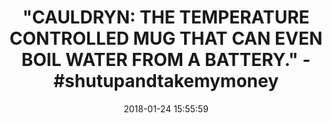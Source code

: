 ---
title: >-
  "CAULDRYN: THE TEMPERATURE CONTROLLED MUG THAT CAN EVEN BOIL WATER FROM A
  BATTERY." - #shutupandtakemymoney
name: 'Cauldryn cfm1 Fyre Mobile Travel Mug Water Bottle, Black'
date: '2018-01-24 15:55:59'
buy_now: >-
  https://www.amazon.com/Cauldryn-cfm1-Mobile-Travel-Bottle/dp/B074MCSNGC?SubscriptionId=AKIAIA5RBQIWQVTCUEUQ&tag=coldcutdeals-20&linkCode=xm2&camp=2025&creative=165953&creativeASIN=B074MCSNGC
description_markdown: |+
  Cauldryn cfm1 Fyre Mobile Travel Mug Water Bottle, Black

    - Select your favorite temperature for your Coffee or tea

    - Boil water from battery power

    - All day power

    - Charge your devices

    - Brew your favorite hot Beverage

tweet_id_str: '956193871645626368'
price: $129.99
you_save: ''
asin: B074MCSNGC
image: 'https://images-na.ssl-images-amazon.com/images/I/31bvKYxnkDL.jpg'

---